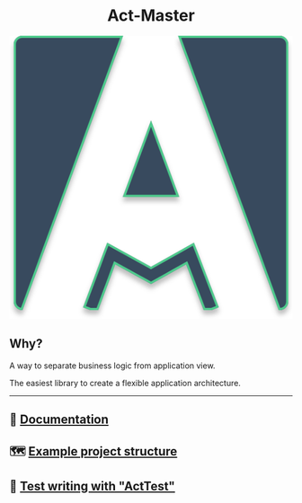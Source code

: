 <div align="center">
  <h1>Act-Master</h1>
  <img  src="https://raw.githubusercontent.com/avil13/vue-act-master/master/packages/vue-act-master/assets/act-master-logo.svg" alt="act-master">
</div>

## Why?

A way to separate business logic from application view.

The easiest library to create a flexible application architecture.

---
## 📗 [Documentation](https://avil13.github.io/vue-act-master/)


## 🗺 [Example project structure](https://github.com/avil13/vue-act-master/blob/master/packages/example/README.md)

## 🧪 [Test writing with "ActTest"](https://github.com/avil13/vue-act-master/blob/master/packages/act-master/src/test-utils/README.md)

